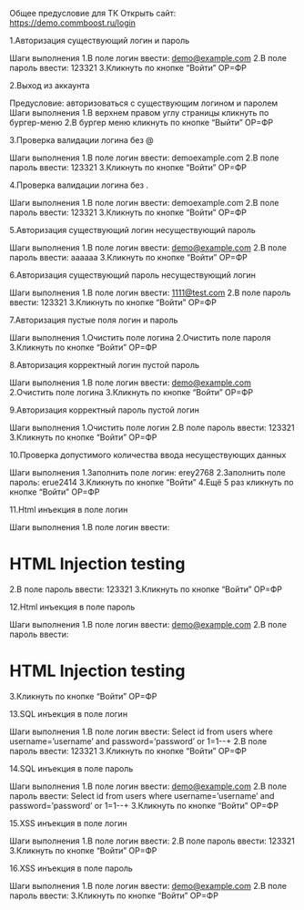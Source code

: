 Общее предусловие для ТК 
Открыть сайт: https://demo.commboost.ru/login

1.Авторизация существующий логин и пароль

Шаги выполнения
	1.В поле логин ввести: demo@example.com
	2.В поле пароль ввести: 123321
	3.Кликнуть по кнопке “Войти”
ОР=ФР

2.Выход из аккаунта

Предусловие: авторизоваться с существующим логином и паролем
Шаги выполнения
	1.В верхнем правом углу страницы кликнуть по бургер-меню
	2.В бургер меню кликнуть по кнопке “Выйти”
ОР=ФР

3.Проверка валидации логина без @

Шаги выполнения
1.В поле логин ввести: demoexample.com
	2.В поле пароль ввести: 123321
	3.Кликнуть по кнопке “Войти”
ОР=ФР

4.Проверка валидации логина без .

Шаги выполнения
1.В поле логин ввести: demoexample.com
	2.В поле пароль ввести: 123321
	3.Кликнуть по кнопке “Войти”
ОР=ФР

5.Авторизация существующий логин несуществующий пароль

Шаги выполнения
	1.В поле логин ввести: demo@example.com
	2.В поле пароль ввести: aaaaaa
	3.Кликнуть по кнопке “Войти”
ОР=ФР

6.Авторизация существующий пароль несуществующий логин

Шаги выполнения
	1.В поле логин ввести: 1111@test.com
	2.В поле пароль ввести: 123321
	3.Кликнуть по кнопке “Войти”
ОР=ФР

7.Авторизация пустые поля логин и пароль

Шаги выполнения
	1.Очистить поле логина
	2.Очистить поле пароля
	3.Кликнуть по кнопке “Войти”
ОР=ФР

8.Авторизация корректный логин пустой пароль

Шаги выполнения
	1.В поле логин ввести: demo@example.com
	2.Очистить поле логина
	3.Кликнуть по кнопке “Войти”
ОР=ФР

9.Авторизация корректный пароль пустой логин

Шаги выполнения
	1.Очистить поле логин
	2.В поле пароль ввести: 123321
	3.Кликнуть по кнопке “Войти”
ОР=ФР

10.Проверка допустимого количества ввода несуществующих данных

Шаги выполнения
	1.Заполнить поле логин: erey2768
	2.Заполнить поле пароль: erue2414
	3.Кликнуть по кнопке “Войти”
	4.Ещё 5 раз кликнуть по кнопке “Войти”
ОР=ФР

11.Html инъекция в поле логин

Шаги выполнения
1.В поле логин ввести: <h1>HTML Injection testing</h1>
	2.В поле пароль ввести: 123321
	3.Кликнуть по кнопке “Войти”
ОР=ФР

12.Html инъекция в поле пароль

Шаги выполнения
	1.В поле логин ввести: demo@example.com
	2.В поле пароль ввести: <h1>HTML Injection testing</h1>
	3.Кликнуть по кнопке “Войти”
ОР=ФР

13.SQL инъекция в поле логин

Шаги выполнения
	1.В поле логин ввести: Select id from users where username=’username’ and password=’password’ or 1=1--+
	2.В поле пароль ввести: 123321
	3.Кликнуть по кнопке “Войти”
ОР=ФР

14.SQL инъекция в поле пароль

Шаги выполнения
	1.В поле логин ввести: demo@example.com
	2.В поле пароль ввести: Select id from users where username=’username’ and password=’password’ or 1=1--+
	3.Кликнуть по кнопке “Войти”
ОР=ФР


15.XSS инъекция в поле логин

Шаги выполнения
	1.В поле логин ввести: <script>alert(123)</script>
	2.В поле пароль ввести: 123321
	3.Кликнуть по кнопке “Войти”
ОР=ФР


16.XSS инъекция в поле пароль

Шаги выполнения
	1.В поле логин ввести: demo@example.com
	2.В поле пароль ввести: <script>alert(123)</script>
	3.Кликнуть по кнопке “Войти”
ОР=ФР
